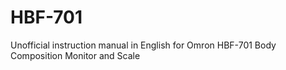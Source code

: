 HBF-701
=======

Unofficial instruction manual in English for Omron HBF-701 Body Composition Monitor and Scale
